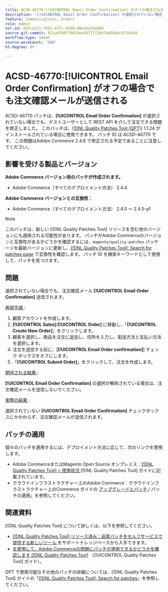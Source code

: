 ```yaml
---
title: ACSD-46770:[!UICONTROL Email Order Confirmation] がオフの場合でも注文確認メールが送信される
description: '[!UICONTROL Email Order Confirmation] が選択されていない場合でも注文確認メールが送信されるAdobe Commerceの問題を修正するために、ACSD-46770 パッチを適用してください。'
feature: Communications, Orders
role: Admin
exl-id: d25ca121-7551-417c-b598-d8ed3a3da969
source-git-commit: 011a6f46f76029eaf67f172b576e58dac9710a3d
workflow-type: tm+mt
source-wordcount: '368'
ht-degree: 0%

---
```


# ACSD-46770:**[!UICONTROL Email Order Confirmation]** がオフの場合でも注文確認メールが送信される

ACSD-46770 パッチは、**[!UICONTROL Email Order Confirmation]** が選択されていない場合でも、ゲストユーザーとして REST API を介して注文できる問題を修正しました。 このパッチは、[[!DNL Quality Patches Tool (QPT)]](https://experienceleague.adobe.com/ja/docs/commerce-operations/tools/quality-patches-tool/quality-patches-tool-to-self-serve-quality-patches) 1.1.24 がインストールされている場合に使用できます。 パッチ ID は ACSD-46770 です。 この問題はAdobe Commerce 2.4.6 で修正される予定であることに注意してください。

## 影響を受ける製品とバージョン

**Adobe Commerce バージョン用のパッチが作成されます。**

* Adobe Commerce（すべてのデプロイメント方法） 2.4.4

**Adobe Commerce バージョンとの互換性：**

* Adobe Commerce（すべてのデプロイメント方法） 2.4.0 ～ 2.4.5-p1

>[!NOTE]
>
>このパッチは、新しい [!DNL Quality Patches Tool] リリースを含む他のバージョンにも適用される可能性があります。 パッチがAdobe Commerceのバージョンと互換性があるかどうかを確認するには、`magento/quality-patches` パッケージを最新バージョンに更新し、[[!DNL Quality Patches Tool]: Search for patches page](https://experienceleague.adobe.com/tools/commerce-quality-patches/index.html?lang=ja) で互換性を確認します。 パッチ ID を検索キーワードとして使用して、パッチを見つけます。

## 問題

選択されていない場合でも、注文確認メール **[!UICONTROL Email Order Confirmation]** 送信されます。

<u> 再現手順 </u>:

1. 顧客アカウントを作成します。
1. **[!UICONTROL Sales]**/**[!UICONTROL Order]** に移動し、「**[!UICONTROL Create New Order]**」をクリックします。
1. 顧客を選択し、商品を注文に追加し、住所を入力し、配送方法と支払い方法を選択します。
1. 注文を送信する前に、[**[!UICONTROL Email Order confirmation]**] チェック ボックスをオフにします。
1. 「**[!UICONTROL Submit Order]**」をクリックして、注文を作成します。

<u> 期待される結果 </u>:

**[!UICONTROL Email Order Confirmation]** の選択が解除されている場合は、注文確認メールを送信しないでください。

<u> 実際の結果 </u>:

選択されていない **[!UICONTROL Email Order Confirmation]** チェックボックスにかかわらず、注文確認メールが送信されます。

## パッチの適用

個々のパッチを適用するには、デプロイメント方法に応じて、次のリンクを使用します。

* Adobe CommerceまたはMagento Open Source オンプレミス：[[!DNL Quality Patches Tool] > 使用状況 ](/help/tools/quality-patches-tool/usage.md) [!DNL Quality Patches Tool] ガイドに記載されています。
* クラウドインフラストラクチャー上のAdobe Commerce：クラウドインフラストラクチャー上のCommerce ガイドの [ アップグレードとパッチ ](https://experienceleague.adobe.com/docs/commerce-cloud-service/user-guide/develop/upgrade/apply-patches.html?lang=ja)/ パッチの適用」を参照してください。

## 関連資料

[!DNL Quality Patches Tool] について詳しくは、以下を参照してください。

* [[!DNL Quality Patches Tool]  リリース済み：品質パッチをセルフサービスで提供する新しいツール ](https://experienceleague.adobe.com/ja/docs/commerce-operations/tools/quality-patches-tool/quality-patches-tool-to-self-serve-quality-patches) をサポートナレッジベースから入手できます。
* [ を使用して、Adobe Commerceの問題にパッチが適用できるかどうかを確認します  [!DNL Quality Patches Tool]](/help/tools/quality-patches-tool/patches-available-in-qpt/check-patch-for-magento-issue-with-magento-quality-patches.md) （[!UICONTROL Quality Patches Tool] ガイド）。


QPT で使用可能なその他のパッチの詳細については、[!DNL Quality Patches Tool] ガイドの「[[!DNL Quality Patches Tool]: Search for patches](https://experienceleague.adobe.com/tools/commerce-quality-patches/index.html?lang=ja)」を参照してください。
